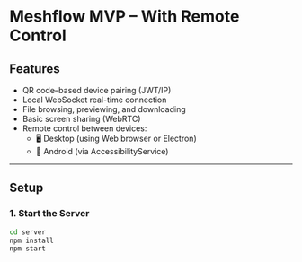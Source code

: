 # Meshflow MVP – With Remote Control

## Features
- QR code–based device pairing (JWT/IP)
- Local WebSocket real-time connection
- File browsing, previewing, and downloading
- Basic screen sharing (WebRTC)
- Remote control between devices:
  - 🖥️ Desktop (using Web browser or Electron)
  - 📱 Android (via AccessibilityService)

---

## Setup

### 1. Start the Server
```bash
cd server
npm install
npm start
